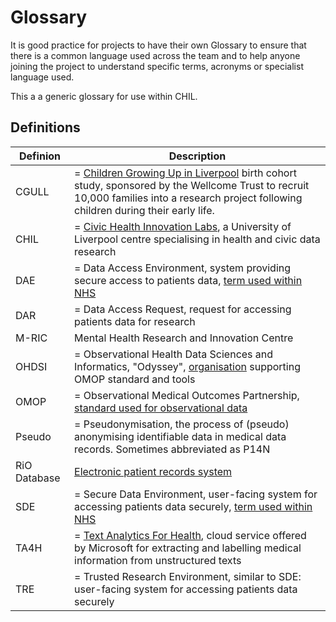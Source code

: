 # Glossary

It is good practice for projects to have their own Glossary to ensure that there is a common language used across the team and to help anyone joining the project to understand specific terms, acronyms or specialist language used.

This a a generic glossary for use within CHIL.

## Definitions

| Definion | Description |
|--|--|
| CGULL | = [Children Growing Up in Liverpool](https://www.cgullstudy.com) birth cohort study, sponsored by the Wellcome Trust to recruit 10,000 families into a research project following children during their early life.
| CHIL | = [Civic Health Innovation Labs](https://www.liverpool.ac.uk/civic-health-innovation-labs/), a University of Liverpool centre specialising in health and civic data research |
| DAE | = Data Access Environment, system providing secure access to patients data, [term used within NHS](https://digital.nhs.uk/services/data-access-environment-dae) |
| DAR | = Data Access Request, request for accessing patients data for research |
| M-RIC| Mental Health Research and Innovation Centre|
| OHDSI | = Observational Health Data Sciences and Informatics, "Odyssey", [organisation](https://www.ohdsi.org/who-we-are/) supporting OMOP standard and tools |
| OMOP | = Observational Medical Outcomes Partnership, [standard used for observational data](https://ohdsi.github.io/CommonDataModel/) | 
| Pseudo | = Pseudonymisation, the process of (pseudo) anonymising identifiable data in medical data records. Sometimes abbreviated as P14N |
| RiO Database | [Electronic patient records system](https://www.theaccessgroup.com/en-gb/products/rio/) |
| SDE | = Secure Data Environment, user-facing system for accessing patients data securely, [term used within NHS](https://digital.nhs.uk/services/secure-data-environment-service/secure-data-environment) |
| TA4H | = [Text Analytics For Health](https://learn.microsoft.com/en-us/azure/cognitive-services/language-service/text-analytics-for-health/overview?tabs=ner), cloud service offered by Microsoft for extracting and labelling medical information from unstructured texts |
| TRE | = Trusted Research Environment, similar to SDE: user-facing system for accessing patients data securely |
